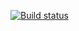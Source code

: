 [![Build status](https://ci.appveyor.com/api/projects/status/5qavpcetlkq3rew8?svg=true)](https://ci.appveyor.com/project/aleks903/ajs7-hw-12-1)